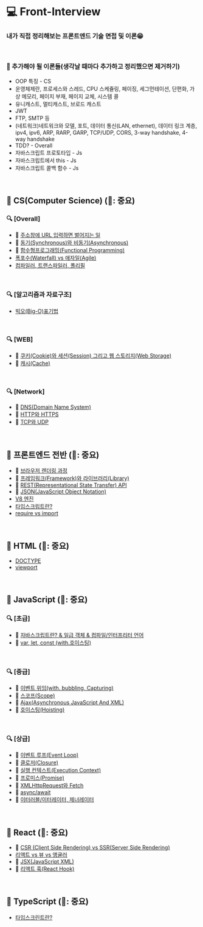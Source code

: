 # 💻 Front-Interview

### 내가 직접 정리해보는 프론트엔드 기술 면접 및 이론😁

<br />

### 📄 추가해야 될 이론들(생각날 때마다 추가하고 정리했으면 제거하기)

- OOP 특징 - CS
- 운영체제란, 프로세스와 스레드, CPU 스케쥴링, 페이징, 세그먼테이션, 단편화, 가상 메모리, 페이지 부재, 페이지 교체, 시스템 콜
- 유니캐스트, 멀티캐스트, 브로드 캐스트
- JWT
- FTP, SMTP 등
- (네트워크)네트워크와 모델, 포트, 데이터 통신(LAN, ethernet), 데이터 링크 계층, ipv4, ipv6, ARP, RARP, GARP, TCP/UDP, CORS, 3-way handshake, 4-way handshake
- TDD? - Overall
- 자바스크립트 프로토타입 - Js
- 자바스크립트에서 this - Js
- 자바스크립트 콜백 함수 - Js

<br />

## 🔖 CS(Computer Science) (🌟: 중요)

### 🔍 [Overall]

- 🌟 [주소창에 URL 입력하면 벌어지는 일](https://github.com/ssi02014/Front-Interview/blob/master/Note/CS/enter-url-process.md)
- 🌟 [동기(Synchronous)와 비동기(Asynchronous)](https://github.com/ssi02014/Front-Interview/blob/master/Note/CS/synchronous-asynchronous.md)
- 🌟 [함수형프로그래밍(Functional Programming)](https://github.com/ssi02014/Front-Interview/blob/master/Note/CS/functionalProgramming.md)
- [폭포수(Waterfall) vs 애자일(Agile)](https://github.com/ssi02014/Front-Interview/blob/master/Note/CS/waterfall-Agile.md)
- [컴파일러, 트랜스파일러, 폴리필](https://github.com/ssi02014/Front-Interview/blob/master/Note/CS/transcompiler.md)

<br />

### 🔍 [알고리즘과 자료구조]

- [빅오(Big-O)표기법](https://github.com/ssi02014/Front-Interview/blob/master/Note/CS/big-O.md)

<br />

### 🔍 [WEB]

- 🌟 [쿠키(Cookie)와 세션(Session) 그리고 웹 스토리지(Web Storage)](https://github.com/ssi02014/Front-Interview/blob/master/Note/CS/cookie-session.md)
- 🌟 [캐시(Cache)](https://github.com/ssi02014/Front-Interview/blob/master/Note/CS/cache.md)

<br />

### 🔍 [Network]

- 🌟 [DNS(Domain Name System)](https://github.com/ssi02014/Front-Interview/blob/master/Note/CS/DNS.md)
- 🌟 [HTTP와 HTTPS](https://github.com/ssi02014/Front-Interview/blob/master/Note/CS/http-https.md)
- 🌟 [TCP와 UDP](https://github.com/ssi02014/Front-Interview/blob/master/Note/CS/tcp-udp.md)

<br />

## 🔖 프론트엔드 전반 (🌟: 중요)

- 🌟 [브라우저 렌더링 과정](https://github.com/ssi02014/Front-Interview/blob/master/Note/Frontend-Overall/browser-rendering-process.md)
- 🌟 [프레임워크(Framework)와 라이브러리(Library)](https://github.com/ssi02014/Front-Interview/blob/master/Note/Frontend-Overall/library-framework.md)
- 🌟 [REST(Representational State Transfer) API](https://github.com/ssi02014/Front-Interview/blob/master/Note/Frontend-Overall/restful.md)
- 🌟 [JSON(JavaScript Object Notation)](https://github.com/ssi02014/Front-Interview/blob/master/Note/Frontend-Overall/json.md)
- [V8 엔진](https://github.com/ssi02014/Front-Interview/blob/master/Note/Frontend-Overall/V8.md)
- [타입스크립트란?](https://github.com/ssi02014/Front-Interview/blob/master/Note/Frontend-Overall/typescript.md)
- [require vs import](https://github.com/ssi02014/Front-Interview/blob/master/Note/Frontend-Overall/require-import.md)

<br />

## 🔖 HTML (🌟: 중요)

- [DOCTYPE](https://github.com/ssi02014/Front-Interview/blob/master/Note/HTML/doctype.md)
- [viewport](https://github.com/ssi02014/Front-Interview/blob/master/Note/HTML/viewport.md)

<br />

## 🔖 JavaScript (🌟: 중요)

### 🔍 [초급]

- 🌟 [자바스크립트란? & 일급 객체 & 컴파일/인터프리터 언어](http://github.com/ssi02014/Front-Interview/blob/master/Note/JavaScript/javascript.md)
- 🌟 [var, let, const (with.호이스팅)](http://github.com/ssi02014/Front-Interview/blob/master/Note/JavaScript/var-let-const.md)

<br />

### 🔍 [중급]

- 🌟 [이벤트 위임(with. bubbling, Capturing)](https://github.com/ssi02014/Front-Interview/blob/master/Note/JavaScript/event-delegation.md)
- 🌟 [스코프(Scope)](https://github.com/ssi02014/Front-Interview/blob/master/Note/JavaScript/scope.md)
- 🌟 [Ajax(Asynchronous JavaScript And XML)](https://github.com/ssi02014/Front-Interview/blob/master/Note/JavaScript/ajax.md)
- 🌟 [호이스팅(Hoisting)](https://github.com/ssi02014/Front-Interview/blob/master/Note/JavaScript/hoisting.md)

<br />

### 🔍 [상급]

- 🌟 [이벤트 루프(Event Loop)](https://github.com/ssi02014/Front-Interview/blob/master/Note/JavaScript/event-loop.md)
- 🌟 [클로저(Closure)](https://github.com/ssi02014/Front-Interview/blob/master/Note/JavaScript/closure.md)
- 🌟 [실행 컨텍스트(Execution Context)](https://github.com/ssi02014/Front-Interview/blob/master/Note/JavaScript/execution-context.md)
- 🌟 [프로미스(Promise)](https://github.com/ssi02014/Front-Interview/blob/master/Note/JavaScript/promise.md)
- 🌟 [XMLHttpRequest와 Fetch](https://github.com/ssi02014/Front-Interview/blob/master/Note/JavaScript/xmlhttprequest.md)
- 🌟 [async/await](https://github.com/ssi02014/Front-Interview/blob/master/Note/JavaScript/async-await.md)
- 🌟 [이터러블/이터레이터, 제너레이터](https://github.com/ssi02014/Front-Interview/blob/master/Note/JavaScript/iterator-generator.md)

<br />

## 🔖 React (🌟: 중요)

- 🌟 [CSR (Client Side Rendering) vs SSR(Server Side Rendering)](https://github.com/ssi02014/Front-Interview/blob/master/Note/Frontend-Overall/csr-ssr.md)
- [리액트 vs 뷰 vs 앵귤러](https://github.com/ssi02014/Front-Interview/blob/master/Note/React/react-vue-angular.md)
- 🌟 [JSX(JavaScript XML)](https://github.com/ssi02014/Front-Interview/blob/master/Note/React/jsx.md)
- 🌟 [리액트 훅(React Hook)](https://github.com/ssi02014/Front-Interview/blob/master/Note/React/hooks.md)

<br />

## 🔖 TypeScript (🌟: 중요)

- [타입스크린트란?](https://github.com/ssi02014/Front-Interview/blob/master/Note/typescript/typescript.md)

